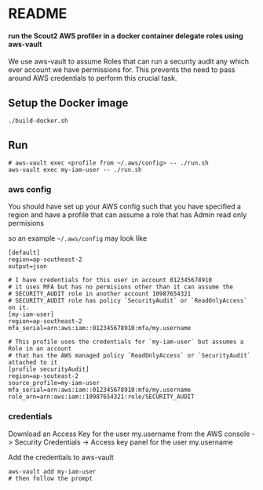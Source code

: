 # README
#### run the Scout2 AWS profiler in a docker container delegate roles using aws-vault
We use aws-vault to assume Roles that can run a security audit any which ever account we have permissions for. This prevents the need to pass around AWS credentials to perform this crucial task.


## Setup the Docker image

    ./build-docker.sh

## Run
    
    # aws-vault exec <profile from ~/.aws/config> -- ./run.sh
    aws-vault exec my-iam-user -- ./run.sh

### aws config
You should have set up your AWS config such that you have specified a region
and have a profile that can assume a role that has Admin read only permisions

so an example `~/.aws/config` may look like

    [default]
    region=ap-southeast-2
    output=json

    # I have credentials for this user in account 012345678910
    # it uses MFA but has no permisions other than it can assume the 
    # SECURITY_AUDIT role in another account 10987654321
    # SECURITY_AUDIT role has policy `SecurityAudit` or `ReadOnlyAccess` on it.
    [my-iam-user]
    region=ap-southeast-2
    mfa_serial=arn:aws:iam::012345678910:mfa/my.username

    # This profile uses the credentials for `my-iam-user` but assumes a Role in an account
    # that has the AWS managed policy `ReadOnlyAccess` or `SecurityAudit` attached to it
    [profile securityAudit]
    region=ap-souteast-2
    source_profile=my-iam-user
    mfa_serial=arn:aws:iam::012345678910:mfa/my.username
    role_arn=arn:aws:iam::10987654321:role/SECURITY_AUDIT

### credentials
Download an Access Key for the user my.username from the AWS console -> Security Credentials -> Access key panel for the user my.username

Add the credentials to aws-vault

    aws-vault add my-iam-user
    # then follow the prompt





